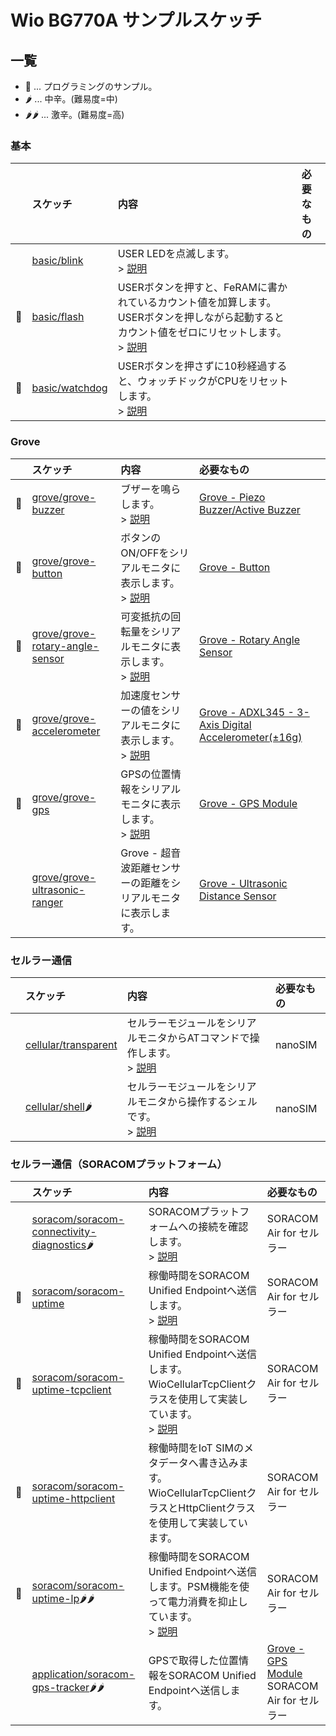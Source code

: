 # Wio BG770A サンプルスケッチ

## 一覧

* 📝 ... プログラミングのサンプル。
* 🌶️ ... 中辛。(難易度=中)
* 🌶️🌶️ ... 激辛。(難易度=高)

### 基本

||スケッチ|内容|必要なもの|
|:--|:--|:--|:--|
||[basic/blink](https://github.com/SeeedJP/wio_cellular/tree/main/examples/basic/blink)|USER LEDを点滅します。<br>> [説明](examples/basic/blink.md)||
|📝|[basic/flash](https://github.com/SeeedJP/wio_cellular/tree/main/examples/basic/flash)|USERボタンを押すと、FeRAMに書かれているカウント値を加算します。USERボタンを押しながら起動するとカウント値をゼロにリセットします。<br>> [説明](examples/basic/flash.md)||
|📝|[basic/watchdog](https://github.com/SeeedJP/wio_cellular/tree/main/examples/basic/watchdog)|USERボタンを押さずに10秒経過すると、ウォッチドックがCPUをリセットします。<br>> [説明](examples/basic/watchdog.md)||

### Grove

||スケッチ|内容|必要なもの|
|:--|:--|:--|:--|
|📝|[grove/grove-buzzer](https://github.com/SeeedJP/wio_cellular/tree/main/examples/grove/grove-buzzer)|ブザーを鳴らします。<br>> [説明](examples/grove/grove-buzzer.md)|[Grove - Piezo Buzzer/Active Buzzer](https://www.seeedstudio.com/Grove-Buzzer.html)|
|📝|[grove/grove-button](https://github.com/SeeedJP/wio_cellular/tree/main/examples/grove/grove-button)|ボタンのON/OFFをシリアルモニタに表示します。<br>> [説明](examples/grove/grove-button.md)|[Grove - Button](https://www.seeedstudio.com/Grove-Button.html)|
|📝|[grove/grove-rotary-angle-sensor](https://github.com/SeeedJP/wio_cellular/tree/main/examples/grove/grove-rotary-angle-sensor)|可変抵抗の回転量をシリアルモニタに表示します。<br>> [説明](examples/grove/grove-rotary-angle-sensor.md)|[Grove - Rotary Angle Sensor](https://www.seeedstudio.com/Grove-Rotary-Angle-Sensor.html)|
|📝|[grove/grove-accelerometer](https://github.com/SeeedJP/wio_cellular/tree/main/examples/grove/grove-accelerometer)|加速度センサーの値をシリアルモニタに表示します。<br>> [説明](examples/grove/grove-accelerometer.md)|[Grove - ADXL345 - 3-Axis Digital Accelerometer(±16g)](https://www.seeedstudio.com/Grove-3-Axis-Digital-Accelerometer-16g.html)|
|📝|[grove/grove-gps](https://github.com/SeeedJP/wio_cellular/tree/main/examples/grove/grove-gps)|GPSの位置情報をシリアルモニタに表示します。<br>> [説明](examples/grove/grove-gps.md)|[Grove - GPS Module](https://www.seeedstudio.com/Grove-GPS-Module.html)|
||[grove/grove-ultrasonic-ranger](https://github.com/SeeedJP/wio_cellular/tree/main/examples/grove/grove-ultrasonic-ranger)|Grove - 超音波距離センサーの距離をシリアルモニタに表示します。|[Grove - Ultrasonic Distance Sensor](https://www.seeedstudio.com/Grove-Ultrasonic-Distance-Sensor.html)|

### セルラー通信

||スケッチ|内容|必要なもの|
|:--|:--|:--|:--|
||[cellular/transparent](https://github.com/SeeedJP/wio_cellular/tree/main/examples/cellular/transparent)|セルラーモジュールをシリアルモニタからATコマンドで操作します。<br>> [説明](examples/cellular/transparent.md)|nanoSIM|
||[cellular/shell](https://github.com/SeeedJP/wio_cellular/tree/main/examples/cellular/shell)🌶️|セルラーモジュールをシリアルモニタから操作するシェルです。<br>> [説明](examples/cellular/shell.md)|nanoSIM|

### セルラー通信（SORACOMプラットフォーム）

||スケッチ|内容|必要なもの|
|:--|:--|:--|:--|
||[soracom/soracom-connectivity-diagnostics](https://github.com/SeeedJP/wio_cellular/tree/main/examples/soracom/soracom-connectivity-diagnostics)🌶️|SORACOMプラットフォームへの接続を確認します。<br>> [説明](examples/soracom/soracom-connectivity-diagnostics.md)|SORACOM Air for セルラー|
|📝|[soracom/soracom-uptime](https://github.com/SeeedJP/wio_cellular/tree/main/examples/soracom/soracom-uptime)|稼働時間をSORACOM Unified Endpointへ送信します。<br>> [説明](examples/soracom/soracom-uptime.md)|SORACOM Air for セルラー|
|📝|[soracom/soracom-uptime-tcpclient](https://github.com/SeeedJP/wio_cellular/tree/main/examples/soracom/soracom-uptime-tcpclient)|稼働時間をSORACOM Unified Endpointへ送信します。<br>WioCellularTcpClientクラスを使用して実装しています。<br>> [説明](examples/soracom/soracom-uptime-tcpclient.md)|SORACOM Air for セルラー|
|📝|[soracom/soracom-uptime-httpclient](https://github.com/SeeedJP/wio_cellular/tree/main/examples/soracom/soracom-uptime-httpclient)|稼働時間をIoT SIMのメタデータへ書き込みます。<br>WioCellularTcpClientクラスとHttpClientクラスを使用して実装しています。|SORACOM Air for セルラー|
|📝|[soracom/soracom-uptime-lp](https://github.com/SeeedJP/wio_cellular/tree/main/examples/soracom/soracom-uptime-lp)🌶️🌶️|稼働時間をSORACOM Unified Endpointへ送信します。PSM機能を使って電力消費を抑止しています。<br>> [説明](examples/soracom/soracom-uptime-lp.md)|SORACOM Air for セルラー|
||[application/soracom-gps-tracker](https://github.com/SeeedJP/wio_cellular/tree/main/examples/application/soracom-gps-tracker)🌶️🌶️|GPSで取得した位置情報をSORACOM Unified Endpointへ送信します。|[Grove - GPS Module](https://www.seeedstudio.com/Grove-GPS-Module.html)<br>SORACOM Air for セルラー|

